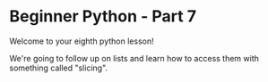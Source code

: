 # Beginner Python - Part 7

Welcome to your eighth python lesson!

We're going to follow up on lists and learn how to access them
with something called "slicing".

